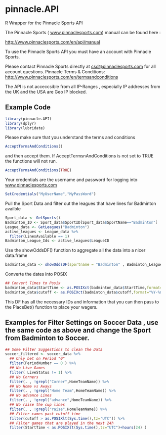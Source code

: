 # pinnacle.API
R Wrapper for the Pinnacle Sports API

The Pinnacle Sports ( www.pinnaclesports.com) manual can be found here :

http://www.pinnaclesports.com/en/api/manual

To use the Pinnacle Sports API you must have an account with Pinnacle Sports.

Please contact Pinnacle Sports directly at csd@pinnaclesports.com for all account questions.
Pinnacle Terms & Conditions:  http://www.pinnaclesports.com/en/termsandconditions

The API is not acceccsible from all IP-Ranges , especially IP addresses from the UK and the USA are Geo IP blocked.

Example Code
------------
``` r
library(pinnacle.API)
library(dplyr)
library(lubridate)
```
Please make sure that you understand the terms and conditions 
``` r
AcceptTermsAndConditions()
```
and then accept them. If AcceptTermsnAndConditions is not set to TRUE the functions will not run.
```r
AcceptTermsAndConditions(TRUE)
```
Your credentials are the username and password for logging into www.pinnaclesports.com
``` r
SetCredentials("MyUserName","MyPassWord")
```

Pull the Sport Data and filter out the leagues that have lines for Badminton availble

```r
Sport_data <- GetSports() 
Badminton_ID <- Sport_data$SportID[Sport_data$SportName=="Badminton"]
League_data <- GetLeagues("Badminton")
active_leagues <- League_data %>% 
  filter(LinesAvailable == 1)
Badminton_League_Ids <- active_leagues$LeagueID
```

Use the showOddsDF() function to aggregate all the data into a nicer data.frame
```r
badminton_data <- showOddsDF(sportname = "Badminton" , Badminton_League_Ids )
```
Converte  the dates into POSIX
```r
## Convert Times to Posix
badminton_data$StartTime <- as.POSIXct(badminton_data$StartTime,format="%Y-%m-%dT%H:%M:%S",tz="UTC")
badminton_data$cutoff <- as.POSIXct(badminton_data$cutoff,format="%Y-%m-%dT%H:%M:%S",tz="UTC")
```
This DF has all the necessary IDs and information that you can then pass to the PlaceBet() function to place your wagers.


Examples for Filter Settings on Soccer Data , use the same code as above and change the Sport from Badminton to Soccer.
------------
```r
## Some Filter Suggestions to clean the Data 
soccer_filtered <- soccer_data %>% 
  ## Only bet on Period "0" 
  filter(PeriodNumber == 0 ) %>% 
  ## No Live Games
  filter( LiveStatus != 1) %>% 
  ## No Corners
  filter(. , !grepl("Corner",HomeTeamName)) %>% 
  ## No Home vs Aways
  filter(. , !grepl("Home Team",HomeTeamName)) %>% 
  ## No advance Lines
  filter(. , !grepl("advance",HomeTeamName)) %>%
  ## No raise the cup lines
  filter(. , !grepl("raise",HomeTeamName)) %>% 
  ## Filter cames past cutoff time
  filter(cutoff > as.POSIXlt(Sys.time(),tz="UTC")) %>%
  ## Filter games that are played in the next 24h
  filter(StartTime < as.POSIXlt(Sys.time(),tz="UTC")+hours(24) )
```
